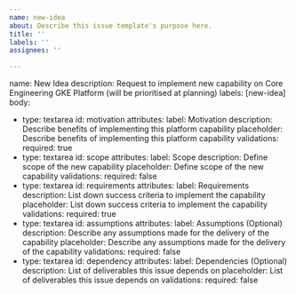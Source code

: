 ```yaml
---
name: new-idea
about: Describe this issue template's purpose here.
title: ''
labels: ''
assignees: ''

---
```


name: New Idea
description: Request to implement new capability on Core Engineering GKE Platform (will be prioritised
  at planning)
labels: [new-idea]
body:
  - type: textarea
    id: motivation
    attributes:
      label: Motivation
      description: Describe benefits of implementing this platform capability
      placeholder: Describe benefits of implementing this platform capability
    validations:
      required: true
  - type: textarea
    id: scope
    attributes:
      label: Scope
      description: Define scope of the new capability
      placeholder: Define scope of the new capability
    validations:
      required: false
  - type: textarea
    id: requirements
    attributes:
      label: Requirements
      description: List down success criteria to implement the capability
      placeholder: List down success criteria to implement the capability
    validations:
      required: true
  - type: textarea
    id: assumptions
    attributes:
      label: Assumptions (Optional)
      description: Describe any assumptions made for the delivery of the capability
      placeholder: Describe any assumptions made for the delivery of the capability
    validations:
      required: false
  - type: textarea
    id: dependency
    attributes:
      label: Dependencies (Optional)
      description: List of deliverables this issue depends on
      placeholder: List of deliverables this issue depends on
    validations:
      required: false
